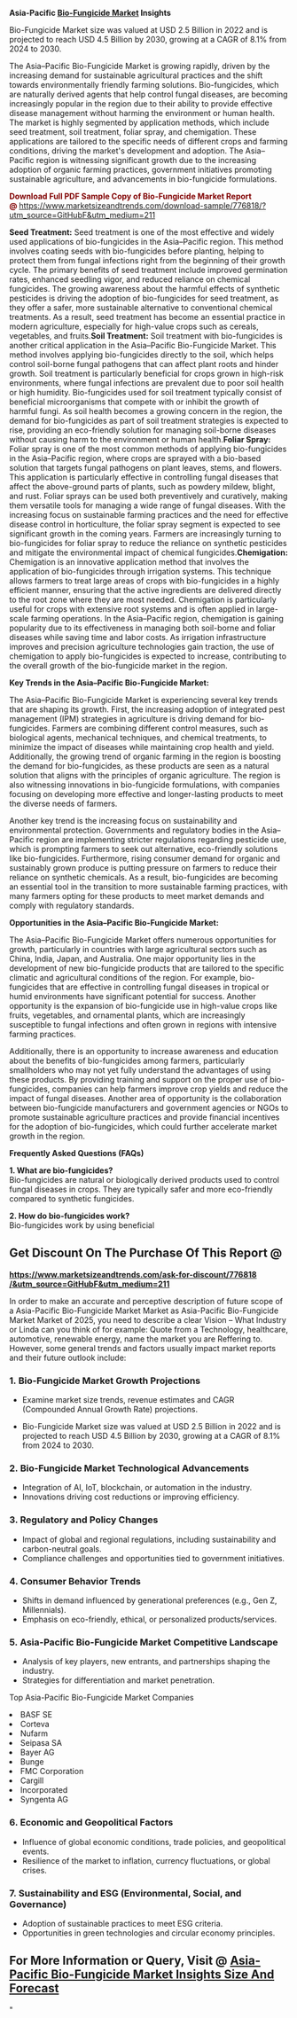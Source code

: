 <p><strong>Asia-Pacific&nbsp;<a href=""https://www.marketsizeandtrends.com/download-sample/776818/&amp;utm_source=GitHubF&amp;utm_medium=211"">Bio-Fungicide Market</a> Insights</strong></p><p>Bio-Fungicide Market size was valued at USD 2.5 Billion in 2022 and is projected to reach USD 4.5 Billion by 2030, growing at a CAGR of 8.1% from 2024 to 2030.</p><p><p>The Asia–Pacific Bio-Fungicide Market is growing rapidly, driven by the increasing demand for sustainable agricultural practices and the shift towards environmentally friendly farming solutions. Bio-fungicides, which are naturally derived agents that help control fungal diseases, are becoming increasingly popular in the region due to their ability to provide effective disease management without harming the environment or human health. The market is highly segmented by application methods, which include seed treatment, soil treatment, foliar spray, and chemigation. These applications are tailored to the specific needs of different crops and farming conditions, driving the market's development and adoption. The Asia–Pacific region is witnessing significant growth due to the increasing adoption of organic farming practices, government initiatives promoting sustainable agriculture, and advancements in bio-fungicide formulations. <p><strong><span style="color: #800000;">Download Full PDF Sample Copy of Bio-Fungicide Market Report @</span>&nbsp;</strong><a href="https://www.marketsizeandtrends.com/download-sample/776818/?utm_source=GitHubF&amp;utm_medium=211" target="_blank">https://www.marketsizeandtrends.com/download-sample/776818/?utm_source=GitHubF&amp;utm_medium=211</a></p></p><p><b>Seed Treatment:</b> Seed treatment is one of the most effective and widely used applications of bio-fungicides in the Asia–Pacific region. This method involves coating seeds with bio-fungicides before planting, helping to protect them from fungal infections right from the beginning of their growth cycle. The primary benefits of seed treatment include improved germination rates, enhanced seedling vigor, and reduced reliance on chemical fungicides. The growing awareness about the harmful effects of synthetic pesticides is driving the adoption of bio-fungicides for seed treatment, as they offer a safer, more sustainable alternative to conventional chemical treatments. As a result, seed treatment has become an essential practice in modern agriculture, especially for high-value crops such as cereals, vegetables, and fruits.<b>Soil Treatment:</b> Soil treatment with bio-fungicides is another critical application in the Asia–Pacific Bio-Fungicide Market. This method involves applying bio-fungicides directly to the soil, which helps control soil-borne fungal pathogens that can affect plant roots and hinder growth. Soil treatment is particularly beneficial for crops grown in high-risk environments, where fungal infections are prevalent due to poor soil health or high humidity. Bio-fungicides used for soil treatment typically consist of beneficial microorganisms that compete with or inhibit the growth of harmful fungi. As soil health becomes a growing concern in the region, the demand for bio-fungicides as part of soil treatment strategies is expected to rise, providing an eco-friendly solution for managing soil-borne diseases without causing harm to the environment or human health.<b>Foliar Spray:</b> Foliar spray is one of the most common methods of applying bio-fungicides in the Asia–Pacific region, where crops are sprayed with a bio-based solution that targets fungal pathogens on plant leaves, stems, and flowers. This application is particularly effective in controlling fungal diseases that affect the above-ground parts of plants, such as powdery mildew, blight, and rust. Foliar sprays can be used both preventively and curatively, making them versatile tools for managing a wide range of fungal diseases. With the increasing focus on sustainable farming practices and the need for effective disease control in horticulture, the foliar spray segment is expected to see significant growth in the coming years. Farmers are increasingly turning to bio-fungicides for foliar spray to reduce the reliance on synthetic pesticides and mitigate the environmental impact of chemical fungicides.<b>Chemigation:</b> Chemigation is an innovative application method that involves the application of bio-fungicides through irrigation systems. This technique allows farmers to treat large areas of crops with bio-fungicides in a highly efficient manner, ensuring that the active ingredients are delivered directly to the root zone where they are most needed. Chemigation is particularly useful for crops with extensive root systems and is often applied in large-scale farming operations. In the Asia–Pacific region, chemigation is gaining popularity due to its effectiveness in managing both soil-borne and foliar diseases while saving time and labor costs. As irrigation infrastructure improves and precision agriculture technologies gain traction, the use of chemigation to apply bio-fungicides is expected to increase, contributing to the overall growth of the bio-fungicide market in the region.<p><b>Key Trends in the Asia–Pacific Bio-Fungicide Market:</b></p><p>The Asia–Pacific Bio-Fungicide Market is experiencing several key trends that are shaping its growth. First, the increasing adoption of integrated pest management (IPM) strategies in agriculture is driving demand for bio-fungicides. Farmers are combining different control measures, such as biological agents, mechanical techniques, and chemical treatments, to minimize the impact of diseases while maintaining crop health and yield. Additionally, the growing trend of organic farming in the region is boosting the demand for bio-fungicides, as these products are seen as a natural solution that aligns with the principles of organic agriculture. The region is also witnessing innovations in bio-fungicide formulations, with companies focusing on developing more effective and longer-lasting products to meet the diverse needs of farmers. <p>Another key trend is the increasing focus on sustainability and environmental protection. Governments and regulatory bodies in the Asia–Pacific region are implementing stricter regulations regarding pesticide use, which is prompting farmers to seek out alternative, eco-friendly solutions like bio-fungicides. Furthermore, rising consumer demand for organic and sustainably grown produce is putting pressure on farmers to reduce their reliance on synthetic chemicals. As a result, bio-fungicides are becoming an essential tool in the transition to more sustainable farming practices, with many farmers opting for these products to meet market demands and comply with regulatory standards.</p><p><b>Opportunities in the Asia–Pacific Bio-Fungicide Market:</b></p><p>The Asia–Pacific Bio-Fungicide Market offers numerous opportunities for growth, particularly in countries with large agricultural sectors such as China, India, Japan, and Australia. One major opportunity lies in the development of new bio-fungicide products that are tailored to the specific climatic and agricultural conditions of the region. For example, bio-fungicides that are effective in controlling fungal diseases in tropical or humid environments have significant potential for success. Another opportunity is the expansion of bio-fungicide use in high-value crops like fruits, vegetables, and ornamental plants, which are increasingly susceptible to fungal infections and often grown in regions with intensive farming practices.<p>Additionally, there is an opportunity to increase awareness and education about the benefits of bio-fungicides among farmers, particularly smallholders who may not yet fully understand the advantages of using these products. By providing training and support on the proper use of bio-fungicides, companies can help farmers improve crop yields and reduce the impact of fungal diseases. Another area of opportunity is the collaboration between bio-fungicide manufacturers and government agencies or NGOs to promote sustainable agriculture practices and provide financial incentives for the adoption of bio-fungicides, which could further accelerate market growth in the region.</p><p><b>Frequently Asked Questions (FAQs)</b></p><p><b>1. What are bio-fungicides?</b><br>Bio-fungicides are natural or biologically derived products used to control fungal diseases in crops. They are typically safer and more eco-friendly compared to synthetic fungicides.</p><p><b>2. How do bio-fungicides work?</b><br>Bio-fungicides work by using beneficial</p><h2><strong>Get Discount On The Purchase Of This Report @&nbsp;</strong></h2><p><strong><a href=""https://www.marketsizeandtrends.com/ask-for-discount/776818/&amp;utm_source=GitHubF&amp;utm_medium=211"" target=""_blank"">https://www.marketsizeandtrends.com/ask-for-discount/776818<br />/&amp;utm_source=GitHubF&amp;utm_medium=211</a></strong></p><p>In order to make an accurate and perceptive description of future scope of a Asia-Pacific&nbsp;Bio-Fungicide Market Market as Asia-Pacific&nbsp;Bio-Fungicide Market Market of 2025, you need to describe a clear Vision &ndash; What Industry or Linda can you think of for example: Quote from a Technology, healthcare, automotive, renewable energy, name the market you are Reffering to. However, some general trends and factors usually impact market reports and their future outlook include:</p><h3>1.&nbsp;<strong>Bio-Fungicide Market Growth Projections</strong></h3><ul><li>Examine market size trends, revenue estimates and CAGR (Compounded Annual Growth Rate) projections.</li><li><p>Bio-Fungicide Market size was valued at USD 2.5 Billion in 2022 and is projected to reach USD 4.5 Billion by 2030, growing at a CAGR of 8.1% from 2024 to 2030.</p></li></ul><h3>2.&nbsp;<strong>Bio-Fungicide Market Technological Advancements</strong></h3><ul><li>Integration of AI, IoT, blockchain, or automation in the industry.</li><li>Innovations driving cost reductions or improving efficiency.</li></ul><h3>3.&nbsp;<strong>Regulatory and Policy Changes</strong></h3><ul><li>Impact of global and regional regulations, including sustainability and carbon-neutral goals.</li><li>Compliance challenges and opportunities tied to government initiatives.</li></ul><h3>4.&nbsp;<strong>Consumer Behavior Trends</strong></h3><ul><li>Shifts in demand influenced by generational preferences (e.g., Gen Z, Millennials).</li><li>Emphasis on eco-friendly, ethical, or personalized products/services.</li></ul><h3>5.&nbsp;<strong>Asia-Pacific Bio-Fungicide Market Competitive Landscape</strong></h3><ul><li>Analysis of key players, new entrants, and partnerships shaping the industry.</li><li>Strategies for differentiation and market penetration.</li></ul><p data-pm-slice=""1 1 []"">Top Asia-Pacific Bio-Fungicide Market Companies</p><div data-test-id=""""><p><li>BASF SE</li><li> Corteva</li><li> Nufarm</li><li> Seipasa SA</li><li> Bayer AG</li><li> Bunge</li><li> FMC Corporation</li><li> Cargill</li><li> Incorporated</li><li> Syngenta AG</li></p></div><h3>6.&nbsp;<strong>Economic and Geopolitical Factors</strong></h3><ul><li>Influence of global economic conditions, trade policies, and geopolitical events.</li><li>Resilience of the market to inflation, currency fluctuations, or global crises.</li></ul><h3>7.&nbsp;<strong>Sustainability and ESG (Environmental, Social, and Governance)</strong></h3><ul><li>Adoption of sustainable practices to meet ESG criteria.</li><li>Opportunities in green technologies and circular economy principles.</li></ul><h2><strong>For More Information or Query, Visit @&nbsp;</strong><a href=""https://www.verifiedmarketreports.com/product/bio-fungicide-market/"" target=""_blank"">Asia-Pacific Bio-Fungicide Market Insights Size And Forecast</a></h2>"
